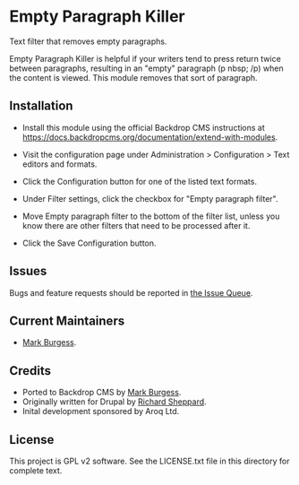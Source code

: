 Empty Paragraph Killer
======================

Text filter that removes empty paragraphs.

Empty Paragraph Killer is helpful if your writers tend to press return twice 
between paragraphs, resulting in an "empty" paragraph (p nbsp; /p) when the 
content is viewed. This module removes that sort of paragraph.


Installation
------------

- Install this module using the official Backdrop CMS instructions at
  https://docs.backdropcms.org/documentation/extend-with-modules.

- Visit the configuration page under Administration > Configuration > 
  Text editors and formats. 
  
- Click the Configuration button for one of the listed text formats.

- Under Filter settings, click the checkbox for "Empty paragraph filter".

- Move Empty paragraph filter to the bottom of the filter list, unless you know 
  there are other filters that need to be processed after it.

- Click the Save Configuration button.

Issues
------

Bugs and feature requests should be reported in [the Issue Queue](https://github.com/backdrop-contrib/emptyparagraphkiller/issues).

Current Maintainers
-------------------

- [Mark Burgess](https://github.com/markabur).

Credits
-------

- Ported to Backdrop CMS by [Mark Burgess](https://github.com/markabur).
- Originally written for Drupal by [Richard Sheppard](https://drupal.org/user/55284).
- Inital development sponsored by Aroq Ltd.

License
-------

This project is GPL v2 software.
See the LICENSE.txt file in this directory for complete text.
